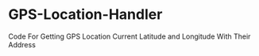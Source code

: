 # GPS-Location-Handler
Code For Getting GPS Location Current Latitude and Longitude With Their Address

